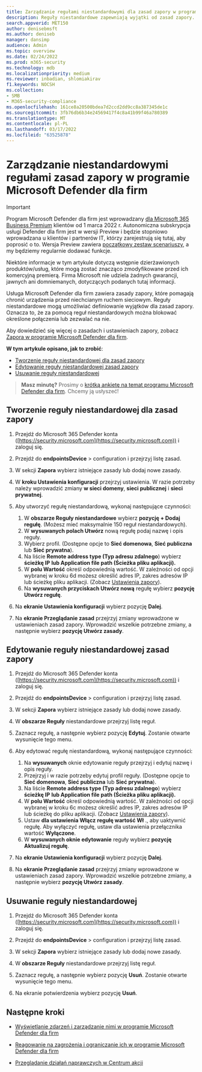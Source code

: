 ```yaml
---
title: Zarządzanie regułami niestandardowymi dla zasad zapory w programie Microsoft Defender dla firm
description: Reguły niestandardowe zapewniają wyjątki od zasad zapory. Za pomocą reguł niestandardowych można blokować określone połączenia lub zezwalać na nie w programie Microsoft Defender dla Firm.
search.appverid: MET150
author: denisebmsft
ms.author: deniseb
manager: dansimp
audience: Admin
ms.topic: overview
ms.date: 02/24/2022
ms.prod: m365-security
ms.technology: mdb
ms.localizationpriority: medium
ms.reviewer: inbadian, shlomiakirav
f1.keywords: NOCSH
ms.collection:
- SMB
- M365-security-compliance
ms.openlocfilehash: 161ce8a20500bdea7d2ccd2dd9cc8a387345de1c
ms.sourcegitcommit: 3fb76db6b34e24569417f4c8a41b99f46a780389
ms.translationtype: MT
ms.contentlocale: pl-PL
ms.lasthandoff: 03/17/2022
ms.locfileid: "63525878"
---
```

# <a name="manage-your-custom-rules-for-firewall-policies-in-microsoft-defender-for-business"></a>Zarządzanie niestandardowymi regułami zasad zapory w programie Microsoft Defender dla firm

> [!IMPORTANT]
> Program Microsoft Defender dla firm jest wprowadzany [dla Microsoft 365 Business Premium](../../business-premium/index.md) klientów od 1 marca 2022 r. Autonomiczna subskrypcja usługi Defender dla firm jest w wersji Preview i będzie stopniowo wprowadzana u klientów i partnerów IT, [](https://aka.ms/mdb-preview) którzy zarejestrują się tutaj, aby poprosić o to. Wersja Preview zawiera [początkowy zestaw scenariuszy](mdb-tutorials.md#try-these-preview-scenarios), a my będziemy regularnie dodawać funkcje.
> 
> Niektóre informacje w tym artykule dotyczą wstępnie dzierżawionych produktów/usług, które mogą zostać znacząco zmodyfikowane przed ich komercyjną premierą. Firma Microsoft nie udziela żadnych gwarancji, jawnych ani domniemanych, dotyczących podanych tutaj informacji. 


Usługa Microsoft Defender dla firm zawiera zasady zapory, które pomagają chronić urządzenia przed niechcianym ruchem sieciowym. Reguły niestandardowe mogą umożliwiać definiowanie wyjątków dla zasad zapory. Oznacza to, że za pomocą reguł niestandardowych można blokować określone połączenia lub zezwalać na nie.

Aby dowiedzieć się więcej o zasadach i ustawieniach zapory, zobacz [Zapora w programie Microsoft Defender dla firm](mdb-firewall.md).

**W tym artykule opisano, jak to zrobić**:

- [Tworzenie reguły niestandardowej dla zasad zapory](#create-a-custom-rule-for-a-firewall-policy)
- [Edytowanie reguły niestandardowej zasad zapory](#edit-a-custom-rule-for-a-firewall-policy)
- [Usuwanie reguły niestandardowej](#delete-a-custom-rule)

>
> **Masz minutę?**
> Prosimy o <a href="https://microsoft.qualtrics.com/jfe/form/SV_0JPjTPHGEWTQr4y" target="_blank">krótką ankietę na temat programu Microsoft Defender dla firm</a>. Chcemy ją usłyszeć!
>

## <a name="create-a-custom-rule-for-a-firewall-policy"></a>Tworzenie reguły niestandardowej dla zasad zapory

1. Przejdź do Microsoft 365 Defender konta ([https://security.microsoft.com](https://security.microsoft.com)) i zaloguj się.

2. Przejdź do **endpointsDevice** >  configuration i przejrzyj listę zasad.

3. W sekcji **Zapora** wybierz istniejące zasady lub dodaj nowe zasady.

4. W **kroku Ustawienia konfiguracji** przejrzyj ustawienia. W razie potrzeby należy wprowadzić zmiany **w sieci domeny**, **sieci publicznej** i **sieci prywatnej**.

5. Aby utworzyć regułę niestandardową, wykonaj następujące czynności: 

   1. W **obszarze Reguły niestandardowe** wybierz **pozycję + Dodaj regułę**. (Możesz mieć maksymalnie 150 reguł niestandardowych).
   2. W **wysuwanych polach Utwórz** nową regułę podaj nazwę i opis reguły.
   3. Wybierz profil. (Dostępne opcje to **Sieć domenowa**, **Sieć publiczna** lub **Sieć prywatna**).
   4. Na liście **Remote address type (Typ adresu zdalnego**) wybierz **ścieżkę IP** **lub Application file path (Ścieżka pliku aplikacji).**
   5. W **polu Wartość** określ odpowiednią wartość. W zależności od opcji wybranej w kroku 6d możesz określić adres IP, zakres adresów IP lub ścieżkę pliku aplikacji. (Zobacz [Ustawienia zapory](mdb-firewall.md)).
   6. Na **wysuwanych przyciskach Utwórz nową** regułę wybierz **pozycję Utwórz regułę**. 

6. Na **ekranie Ustawienia konfiguracji** wybierz pozycję **Dalej**.

7. Na **ekranie Przeglądanie zasad** przejrzyj zmiany wprowadzone w ustawieniach zasad zapory. Wprowadzić wszelkie potrzebne zmiany, a następnie wybierz **pozycję Utwórz zasady**.

## <a name="edit-a-custom-rule-for-a-firewall-policy"></a>Edytowanie reguły niestandardowej zasad zapory

1. Przejdź do Microsoft 365 Defender konta ([https://security.microsoft.com](https://security.microsoft.com)) i zaloguj się.

2. Przejdź do **endpointsDevice** >  configuration i przejrzyj listę zasad.

3. W sekcji **Zapora** wybierz istniejące zasady lub dodaj nowe zasady.

4. W **obszarze Reguły** niestandardowe przejrzyj listę reguł.

5. Zaznacz regułę, a następnie wybierz pozycję **Edytuj**. Zostanie otwarte wysunięcie tego menu.

6. Aby edytować regułę niestandardową, wykonaj następujące czynności:

   1. Na **wysuwanych** oknie edytowanie reguły przejrzyj i edytuj nazwę i opis reguły.
   2. Przejrzyj i w razie potrzeby edytuj profil reguły. (Dostępne opcje to **Sieć domenowa**, **Sieć publiczna** lub **Sieć prywatna**).
   3. Na liście **Remote address type (Typ adresu zdalnego**) wybierz **ścieżkę IP** **lub Application file path (Ścieżka pliku aplikacji).**
   4. W **polu Wartość** określ odpowiednią wartość. W zależności od opcji wybranej w kroku 6c możesz określić adres IP, zakres adresów IP lub ścieżkę do pliku aplikacji. (Zobacz [Ustawienia zapory](mdb-firewall.md)).
   5. Ustaw **dla ustawienia Włącz** **regułę wartość Wł** ., aby uaktywnić regułę. Aby wyłączyć regułę, ustaw dla ustawienia przełącznika wartość **Wyłączone**.
   6. W **wysuwanych oknie edytowanie** reguły wybierz **pozycję Aktualizuj regułę**. 

7. Na **ekranie Ustawienia konfiguracji** wybierz pozycję **Dalej**.

8. Na **ekranie Przeglądanie zasad** przejrzyj zmiany wprowadzone w ustawieniach zasad zapory. Wprowadzić wszelkie potrzebne zmiany, a następnie wybierz **pozycję Utwórz zasady**.

## <a name="delete-a-custom-rule"></a>Usuwanie reguły niestandardowej

1. Przejdź do Microsoft 365 Defender konta ([https://security.microsoft.com](https://security.microsoft.com)) i zaloguj się.

2. Przejdź do **endpointsDevice** >  configuration i przejrzyj listę zasad.

3. W sekcji **Zapora** wybierz istniejące zasady lub dodaj nowe zasady.

4. W **obszarze Reguły** niestandardowe przejrzyj listę reguł.

5. Zaznacz regułę, a następnie wybierz pozycję **Usuń**. Zostanie otwarte wysunięcie tego menu.

6. Na ekranie potwierdzenia wybierz pozycję **Usuń**. 

## <a name="next-steps"></a>Następne kroki

- [Wyświetlanie zdarzeń i zarządzanie nimi w programie Microsoft Defender dla firm](mdb-view-manage-incidents.md)

- [Reagowanie na zagrożenia i ograniczanie ich w programie Microsoft Defender dla firm](mdb-respond-mitigate-threats.md)

- [Przeglądanie działań naprawczych w Centrum akcji](mdb-review-remediation-actions.md)